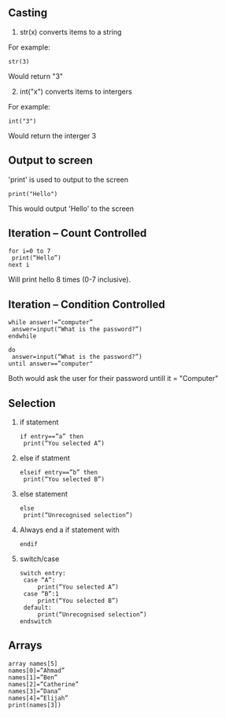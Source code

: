 ## Casting
1. str(x) converts items to a string

For example:
~~~ 
str(3)
~~~
Would return "3"

2. int("x") converts items to intergers

For example:
~~~ 
int("3")
~~~
Would return the interger 3

## Output to screen
'print' is used to output to the screen
~~~ 
print("Hello")
~~~
This would output 'Hello' to the screen

## Iteration – Count Controlled
~~~
for i=0 to 7
 print(“Hello”)
next i
~~~
Will print hello 8 times (0-7 inclusive).

## Iteration – Condition Controlled
~~~
while answer!=”computer” 
 answer=input(“What is the password?”)
endwhile
~~~
~~~
do
 answer=input(“What is the password?”)
until answer==”computer"
~~~
Both would ask the user for their password untill it = "Computer"

## Selection 
1. if statement
   ~~~
   if entry==”a” then
   	print(“You selected A”)
   ~~~
2. else if statment
   ~~~
   elseif entry==”b” then
   	print(“You selected B”)
   ~~~
3. else statement
   ~~~
   else
   	print(“Unrecognised selection”)
   ~~~
4. Always end a if statement with
   ~~~
   endif
   ~~~
5. switch/case
   ~~~
   switch entry:
   	case “A”:
   		print(“You selected A”)
   	case “B”:1
   		print(“You selected B”)
   	default:
   		print(“Unrecognised selection”)
   endswitch
   ~~~

## Arrays
~~~
array names[5]
names[0]=”Ahmad”
names[1]=”Ben”
names[2]=”Catherine”
names[3]=”Dana”
names[4]=”Elijah”
print(names[3])
~~~
